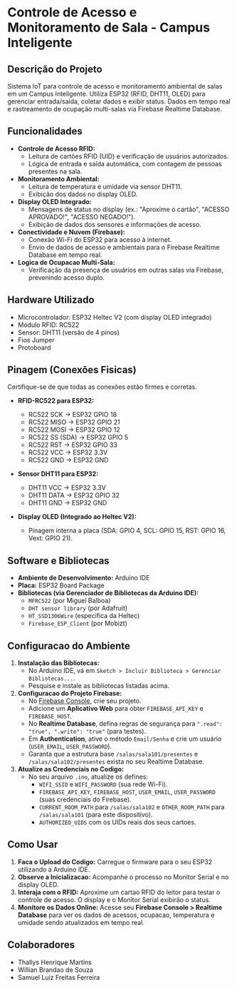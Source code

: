 # Controle de Acesso e Monitoramento de Sala - Campus Inteligente

## Descrição do Projeto
Sistema IoT para controle de acesso e monitoramento ambiental de salas em um Campus Inteligente. Utiliza ESP32 (RFID, DHT11, OLED) para gerenciar entrada/saída, coletar dados e exibir status. Dados em tempo real e rastreamento de ocupação multi-salas via Firebase Realtime Database.

## Funcionalidades

* **Controle de Acesso RFID:**
    * Leitura de cartões RFID (UID) e verificação de usuários autorizados.
    * Lógica de entrada e saída automática, com contagem de pessoas presentes na sala.
* **Monitoramento Ambiental:**
    * Leitura de temperatura e umidade via sensor DHT11.
    * Exibição dos dados no display OLED.
* **Display OLED Integrado:**
    * Mensagens de status no display (ex.: "Aproxime o cartão", "ACESSO APROVADO!", "ACESSO NEGADO!").
    * Exibição de dados dos sensores e informações de acesso.
* **Conectividade e Nuvem (Firebase):**
    * Conexão Wi-Fi do ESP32 para acesso à internet.
    * Envio de dados de acesso e ambientais para o Firebase Realtime Database em tempo real.
* **Logica de Ocupacao Multi-Sala:**
    * Verificação da presença de usuários em outras salas via Firebase, prevenindo acesso duplo.

## Hardware Utilizado

* Microcontrolador: ESP32 Heltec V2 (com display OLED integrado)
* Módulo RFID: RC522
* Sensor: DHT11 (versão de 4 pinos)
* Fios Jumper
* Protoboard

## Pinagem (Conexões Fisicas)

Certifique-se de que todas as conexões estão firmes e corretas.

* **RFID-RC522 para ESP32:**
    * RC522 SCK -> ESP32 GPIO 18
    * RC522 MISO -> ESP32 GPIO 21
    * RC522 MOSI -> ESP32 GPIO 12
    * RC522 SS (SDA) -> ESP32 GPIO 5
    * RC522 RST -> ESP32 GPIO 33
    * RC522 VCC -> ESP32 3.3V
    * RC522 GND -> ESP32 GND

* **Sensor DHT11 para ESP32:**
    * DHT11 VCC -> ESP32 3.3V
    * DHT11 DATA -> ESP32 GPIO 32
    * DHT11 GND -> ESP32 GND

* **Display OLED (Integrado ao Heltec V2):**
    * Pinagem interna a placa (SDA: GPIO 4, SCL: GPIO 15, RST: GPIO 16, Vext: GPIO 21).

## Software e Bibliotecas

* **Ambiente de Desenvolvimento:** Arduino IDE
* **Placa:** ESP32 Board Package
* **Bibliotecas (via Gerenciador de Bibliotecas da Arduino IDE):**
    * `MFRC522` (por Miguel Balboa)
    * `DHT sensor library` (por Adafruit)
    * `HT_SSD1306Wire` (especifica da Heltec)
    * `Firebase_ESP_Client` (por Mobizt)

## Configuracao do Ambiente

1.  **Instalação das Bibliotecas:**
    * No Arduino IDE, vá em `Sketch > Incluir Biblioteca > Gerenciar Bibliotecas...`.
    * Pesquise e instale as bibliotecas listadas acima.
2.  **Configuracao do Projeto Firebase:**
    * No [Firebase Console](https://console.firebase.google.com/), crie seu projeto.
    * Adicione um **Aplicativo Web** para obter `FIREBASE_API_KEY` e `FIREBASE_HOST`.
    * No **Realtime Database**, defina regras de segurança para `".read": "true", ".write": "true"` (para testes).
    * Em **Authentication**, ative o método `Email/Senha` e crie um usuário (`USER_EMAIL`, `USER_PASSWORD`).
    * Garanta que a estrutura base `/salas/sala101/presentes` e `/salas/sala102/presentes` exista no seu Realtime Database.
3.  **Atualize as Credenciais no Codigo:**
    * No seu arquivo `.ino`, atualize os defines:
        * `WIFI_SSID` e `WIFI_PASSWORD` (sua rede Wi-Fi).
        * `FIREBASE_API_KEY`, `FIREBASE_HOST`, `USER_EMAIL`, `USER_PASSWORD` (suas credenciais do Firebase).
        * `CURRENT_ROOM_PATH` para `/salas/sala102` e `OTHER_ROOM_PATH` para `/salas/sala101` (para este dispositivo).
        * `AUTHORIZED_UIDS` com os UIDs reais dos seus cartoes.

## Como Usar

1.  **Faca o Upload do Codigo:** Carregue o firmware para o seu ESP32 utilizando a Arduino IDE.
2.  **Observe a Inicializacao:** Acompanhe o processo no Monitor Serial e no display OLED.
3.  **Interaja com o RFID:** Aproxime um cartao RFID do leitor para testar o controle de acesso. O display e o Monitor Serial exibirão o status.
4.  **Monitore os Dados Online:** Acesse seu **Firebase Console > Realtime Database** para ver os dados de acessos, ocupacao, temperatura e umidade sendo atualizados em tempo real.

## Colaboradores

* Thallys Henrique Martins 
* Willian Brandao de Souza 
* Samuel Luiz Freitas Ferreira 
